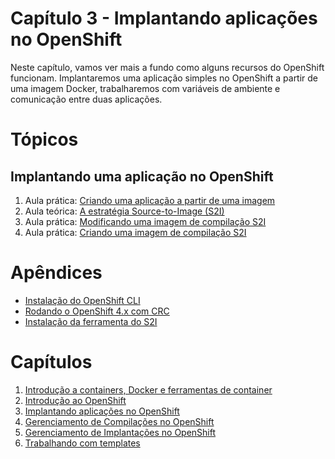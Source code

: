 # Capítulo 3 - Implantando aplicações no OpenShift
Neste capítulo, vamos ver mais a fundo como alguns recursos do OpenShift funcionam. Implantaremos uma aplicação simples no OpenShift a partir de uma imagem Docker, trabalharemos com variáveis de ambiente e comunicação entre duas aplicações.

# Tópicos
## Implantando uma aplicação no OpenShift
1. Aula prática: [Criando uma aplicação a partir de uma imagem](aula01)
2. Aula teórica: [A estratégia Source-to-Image (S2I)](aula02)
3. Aula prática: [Modificando uma imagem de compilação S2I](aula03)
4. Aula prática: [Criando uma imagem de compilação S2I](aula04)

# Apêndices
* [Instalação do OpenShift CLI](apendices/openshift_cli.md)
* [Rodando o OpenShift 4.x com CRC](apendices/openshift_crc.md)
* [Instalação da ferramenta do S2I](apendices/s2i.md)

# Capítulos
1. [Introdução a containers, Docker e ferramentas de container](https://github.com/mentoria-openshift/capitulo01)
2. [Introdução ao OpenShift](https://github.com/mentoria-openshift/capitulo02)
3. [Implantando aplicações no OpenShift](https://github.com/mentoria-openshift/capitulo03)
4. [Gerenciamento de Compilações no OpenShift](https://github.com/mentoria-openshift/capitulo04)
5. [Gerenciamento de Implantações no OpenShift](https://github.com/mentoria-openshift/capitulo05)
6. [Trabalhando com templates](https://github.com/mentoria-openshift/capitulo06)

